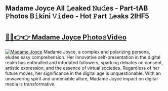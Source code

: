 ## Madame Joyce All 𝙻eaked 𝙽u𝚍es - Part-tAB 𝙿hotos B𝚒kini 𝚅𝚒deo - Hot 𝙿art 𝙻eaks 2lHF5

# <h2><a href="http://ld3mdv.urlbe.top/?page=Madame+Joyce">🔗🔗👉👉 Madame Joyce P𝚑oto𝚜Vid𝚎o</a></h2>

[![Madame Joyce](https://i.imgur.com/eBuTRDB.gif)](http://ld3mdv.urlbe.top/?page=Madame+Joyce)
Madame Joyce, a complex and polarizing persona, eludes easy comprehension. Her innovative self-presentation in the digital realm has enthralled and infuriated followers, sparking debates on consent, artistic expression, and the essence of virtual societies. Regardless of her future moves, her significance in the digital age is unquestionable. With an unwavering spirit and undeniable allure, Madame Joyce impact on digital media is transformative.
